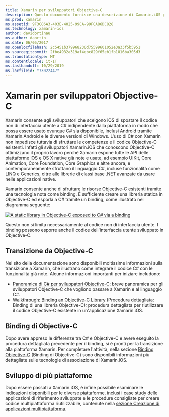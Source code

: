 ```yaml
---
title: Xamarin per sviluppatori Objective-C
description: Questo documento fornisce una descrizione di Xamarin.iOS per gli sviluppatori Objective-C. Contiene inoltre i collegamenti alle guide che descrivono come eseguire la transizione a C# da Objective-C, come associare una libreria Objective-C per l'uso in C# e come compilare un'applicazione per dispositivi mobili multipiattaforma.
ms.prod: xamarin
ms.assetid: 9F3C86A3-403E-4025-99CA-99FCA86DC828
ms.technology: xamarin-ios
author: davidortinau
ms.author: daortin
ms.date: 06/05/2017
ms.openlocfilehash: 2c5451b379968230d75599601052e3a33f5b5951
ms.sourcegitcommit: 2fbe4932a319af4ebc829f65eb1fb1816ba305d3
ms.translationtype: MT
ms.contentlocale: it-IT
ms.lasthandoff: 10/29/2019
ms.locfileid: "73022447"
---
```

# <a name="xamarin-for-objective-c-developers"></a>Xamarin per sviluppatori Objective-C

Xamarin consente agli sviluppatori che scelgono iOS di spostare il codice non di interfaccia utente a C# indipendente dalla piattaforma in modo che possa essere usato ovunque C# sia disponibile, inclusi Android tramite Xamarin.Android e le diverse versioni di Windows. L'uso di C# con Xamarin non impedisce tuttavia di sfruttare le competenze e il codice Objective-C esistenti. Infatti gli sviluppatori Xamarin.iOS che conoscono Objective-C ottimizzano il proprio lavoro perché Xamarin espone tutte le API delle piattaforme iOS e OS X native già note e usate, ad esempio UIKit, Core Animation, Core Foundation, Core Graphics e altre ancora, e contemporaneamente sfruttano il linguaggio C#, incluse funzionalità come LINQ e Generics, oltre alle librerie di classi base .NET avanzate da usare nelle applicazioni native.

Xamarin consente anche di sfruttare le risorse Objective-C esistenti tramite una tecnologia nota come binding. È sufficiente creare una libreria statica in Objective-C ed esporla a C# tramite un binding, come illustrato nel diagramma seguente:

 [![](images/01-bindings.png "A static library in Objective-C exposed to C# via a binding")](images/01-bindings.png#lightbox)

Questo non si limita necessariamente al codice non di interfaccia utente. I binding possono esporre anche il codice dell'interfaccia utente sviluppato in Objective-C.

## <a name="transitioning-from-objective-c"></a>Transizione da Objective-C

Nel sito della documentazione sono disponibili moltissime informazioni sulla transizione a Xamarin, che illustrano come integrare il codice C# con le funzionalità già note. Alcune informazioni importanti per iniziare includono:

- [Panoramica di C# per sviluppatori Objective-C](primer.md): breve panoramica per gli sviluppatori Objective-C che vogliono passare a Xamarin e al linguaggio C#. 
- [Walkthrough: Binding an Objective-C Library](~/ios/platform/binding-objective-c/walkthrough.md) (Procedura dettagliata: Binding di una libreria Objective-C): procedura dettagliata per riutilizzare il codice Objective-C esistente in un'applicazione Xamarin.iOS. 

## <a name="binding-objective-c"></a>Binding di Objective-C

Dopo avere appreso le differenze tra C# e Objective-C e avere eseguito la procedura dettagliata precedente per il binding, si è pronti per la transizione alla piattaforma Xamarin. Per completare l'attività, nella sezione [Binding Objective-C](~/ios/platform/binding-objective-c/index.md) (Binding di Objective-C) sono disponibili informazioni più dettagliate sulle tecnologie di associazione di Xamarin.iOS.

## <a name="cross-platform-development"></a>Sviluppo di più piattaforme

Dopo essere passati a Xamarin.iOS, è infine possibile esaminare le indicazioni disponibili per le diverse piattaforme, inclusi i case study delle applicazioni di riferimento sviluppate e le procedure consigliate per creare codice multipiattaforma riutilizzabile, contenute nella [sezione Creazione di applicazioni multipiattaforma](~/cross-platform/app-fundamentals/building-cross-platform-applications/index.md).
